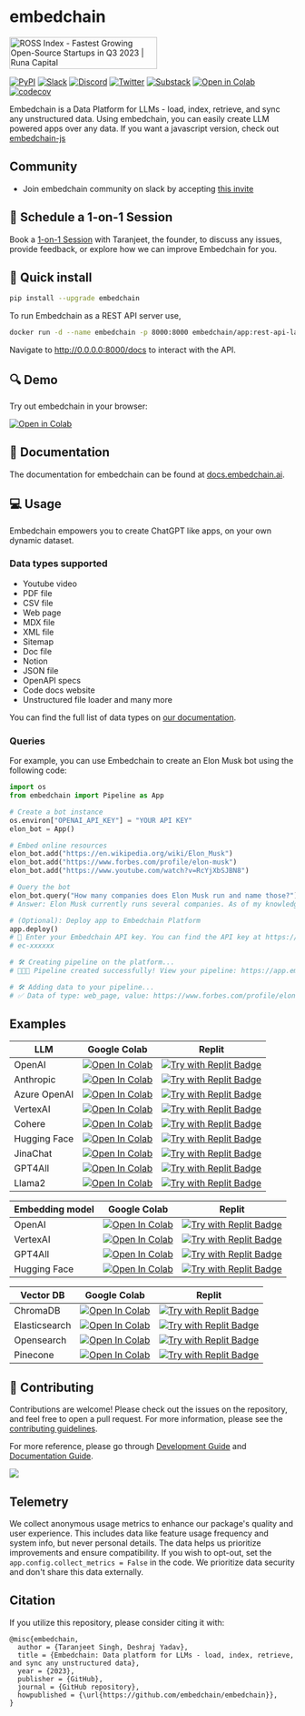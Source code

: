# embedchain

<a href="https://runacap.com/ross-index/q3-2023/" target="_blank" rel="noopener"><img style="width: 260px; height: 56px" src="https://runacap.com/wp-content/uploads/2023/10/ROSS_badge_black_Q3_2023.svg" alt="ROSS Index - Fastest Growing Open-Source Startups in Q3 2023 | Runa Capital" width="260" height="56"/></a>

[![PyPI](https://img.shields.io/pypi/v/embedchain)](https://pypi.org/project/embedchain/)
[![Slack](https://img.shields.io/badge/slack-embedchain-brightgreen.svg?logo=slack)](https://join.slack.com/t/embedchain/shared_invite/zt-22uwz3c46-Zg7cIh5rOBteT_xe1jwLDw)
[![Discord](https://dcbadge.vercel.app/api/server/6PzXDgEjG5?style=flat)](https://discord.gg/CUU9FPhRNt)
[![Twitter](https://img.shields.io/twitter/follow/embedchain)](https://twitter.com/embedchain)
[![Substack](https://img.shields.io/badge/Substack-%23006f5c.svg?logo=substack)](https://embedchain.substack.com/)
[![Open in Colab](https://camo.githubusercontent.com/84f0493939e0c4de4e6dbe113251b4bfb5353e57134ffd9fcab6b8714514d4d1/68747470733a2f2f636f6c61622e72657365617263682e676f6f676c652e636f6d2f6173736574732f636f6c61622d62616467652e737667)](https://colab.research.google.com/drive/138lMWhENGeEu7Q1-6lNbNTHGLZXBBz_B?usp=sharing)
[![codecov](https://codecov.io/gh/embedchain/embedchain/graph/badge.svg?token=EMRRHZXW1Q)](https://codecov.io/gh/embedchain/embedchain)

Embedchain is a Data Platform for LLMs - load, index, retrieve, and sync any unstructured data. Using embedchain, you can easily create LLM powered apps over any data. If you want a javascript version, check out [embedchain-js](https://github.com/embedchain/embedchain/tree/main/embedchain-js)

## Community

* Join embedchain community on slack by accepting [this invite](https://join.slack.com/t/embedchain/shared_invite/zt-22uwz3c46-Zg7cIh5rOBteT_xe1jwLDw)

## 🤝 Schedule a 1-on-1 Session

Book a [1-on-1 Session](https://cal.com/taranjeetio/ec) with Taranjeet, the founder, to discuss any issues, provide feedback, or explore how we can improve Embedchain for you.

## 🔧 Quick install

```bash
pip install --upgrade embedchain
```

To run Embedchain as a REST API server use,

```bash
docker run -d --name embedchain -p 8000:8000 embedchain/app:rest-api-latest
```

Navigate to http://0.0.0.0:8000/docs to interact with the API.

## 🔍 Demo

Try out embedchain in your browser:

[![Open in Colab](https://camo.githubusercontent.com/84f0493939e0c4de4e6dbe113251b4bfb5353e57134ffd9fcab6b8714514d4d1/68747470733a2f2f636f6c61622e72657365617263682e676f6f676c652e636f6d2f6173736574732f636f6c61622d62616467652e737667)](https://colab.research.google.com/drive/17ON1LPonnXAtLaZEebnOktstB_1cJJmh?usp=sharing)

## 📖 Documentation

The documentation for embedchain can be found at [docs.embedchain.ai](https://docs.embedchain.ai).

## 💻 Usage

Embedchain empowers you to create ChatGPT like apps, on your own dynamic dataset.

### Data types supported

* Youtube video
* PDF file
* CSV file
* Web page
* MDX file
* XML file
* Sitemap
* Doc file
* Notion
* JSON file
* OpenAPI specs
* Code docs website
* Unstructured file loader and many more

You can find the full list of data types on [our documentation](https://docs.embedchain.ai/data-sources/).

### Queries

For example, you can use Embedchain to create an Elon Musk bot using the following code:

```python
import os
from embedchain import Pipeline as App

# Create a bot instance
os.environ["OPENAI_API_KEY"] = "YOUR API KEY"
elon_bot = App()

# Embed online resources
elon_bot.add("https://en.wikipedia.org/wiki/Elon_Musk")
elon_bot.add("https://www.forbes.com/profile/elon-musk")
elon_bot.add("https://www.youtube.com/watch?v=RcYjXbSJBN8")

# Query the bot
elon_bot.query("How many companies does Elon Musk run and name those?")
# Answer: Elon Musk currently runs several companies. As of my knowledge, he is the CEO and lead designer of SpaceX, the CEO and product architect of Tesla, Inc., the CEO and founder of Neuralink, and the CEO and founder of The Boring Company. However, please note that this information may change over time, so it's always good to verify the latest updates.

# (Optional): Deploy app to Embedchain Platform
app.deploy()
# 🔑 Enter your Embedchain API key. You can find the API key at https://app.embedchain.ai/settings/keys/
# ec-xxxxxx

# 🛠️ Creating pipeline on the platform...
# 🎉🎉🎉 Pipeline created successfully! View your pipeline: https://app.embedchain.ai/pipelines/xxxxx

# 🛠️ Adding data to your pipeline...
# ✅ Data of type: web_page, value: https://www.forbes.com/profile/elon-musk added successfully.
```

## Examples

| LLM          | Google Colab  | Replit   |
|--------------|---------------|----------|
| OpenAI       | [![Open In Colab](https://colab.research.google.com/assets/colab-badge.svg)](https://colab.research.google.com/github/embedchain/embedchain/blob/main/notebooks/openai.ipynb)           | [![Try with Replit Badge](https://replit.com/badge?caption=Try%20with%20Replit&variant=small)](https://replit.com/@taranjeetio/openai#main.py)      |
| Anthropic    | [![Open In Colab](https://colab.research.google.com/assets/colab-badge.svg)](https://colab.research.google.com/github/embedchain/embedchain/blob/main/notebooks/anthropic.ipynb)        | [![Try with Replit Badge](https://replit.com/badge?caption=Try%20with%20Replit&variant=small)](https://replit.com/@taranjeetio/anthropic#main.py)   |
| Azure OpenAI | [![Open In Colab](https://colab.research.google.com/assets/colab-badge.svg)](https://colab.research.google.com/github/embedchain/embedchain/blob/main/notebooks/azure-openai.ipynb)     | [![Try with Replit Badge](https://replit.com/badge?caption=Try%20with%20Replit&variant=small)](https://replit.com/@taranjeetio/azureopenai#main.py) |
| VertexAI     | [![Open In Colab](https://colab.research.google.com/assets/colab-badge.svg)](https://colab.research.google.com/github/embedchain/embedchain/blob/main/notebooks/vertex_ai.ipynb)        | [![Try with Replit Badge](https://replit.com/badge?caption=Try%20with%20Replit&variant=small)](https://replit.com/@taranjeetio/vertexai#main.py)    |
| Cohere       | [![Open In Colab](https://colab.research.google.com/assets/colab-badge.svg)](https://colab.research.google.com/github/embedchain/embedchain/blob/main/notebooks/cohere.ipynb)           | [![Try with Replit Badge](https://replit.com/badge?caption=Try%20with%20Replit&variant=small)](https://replit.com/@taranjeetio/cohere#main.py)      |
| Hugging Face | [![Open In Colab](https://colab.research.google.com/assets/colab-badge.svg)](https://colab.research.google.com/github/embedchain/embedchain/blob/main/notebooks/hugging_face_hub.ipynb) | [![Try with Replit Badge](https://replit.com/badge?caption=Try%20with%20Replit&variant=small)](https://replit.com/@taranjeetio/huggingface#main.py) |
| JinaChat     | [![Open In Colab](https://colab.research.google.com/assets/colab-badge.svg)](https://colab.research.google.com/github/embedchain/embedchain/blob/main/notebooks/jina.ipynb)             | [![Try with Replit Badge](https://replit.com/badge?caption=Try%20with%20Replit&variant=small)](https://replit.com/@taranjeetio/jina#main.py)        |
| GPT4All      | [![Open In Colab](https://colab.research.google.com/assets/colab-badge.svg)](https://colab.research.google.com/github/embedchain/embedchain/blob/main/notebooks/gpt4all.ipynb)          | [![Try with Replit Badge](https://replit.com/badge?caption=Try%20with%20Replit&variant=small)](https://replit.com/@taranjeetio/gpt4all#main.py)     |
| Llama2       | [![Open In Colab](https://colab.research.google.com/assets/colab-badge.svg)](https://colab.research.google.com/github/embedchain/embedchain/blob/main/notebooks/llama2.ipynb)           | [![Try with Replit Badge](https://replit.com/badge?caption=Try%20with%20Replit&variant=small)](https://replit.com/@taranjeetio/llama2#main.py)      |

| Embedding model     | Google Colab                                                                                                                                                                            | Replit                                                                                                                        |
| ------------ | --------------------------------------------------------------------------------------------------------------------------------------------------------------------------------------- | ----------------------------------------------------------------------------------------------------------------------------- |
| OpenAI       | [![Open In Colab](https://colab.research.google.com/assets/colab-badge.svg)](https://colab.research.google.com/github/embedchain/embedchain/blob/main/notebooks/openai.ipynb)           | [![Try with Replit Badge](https://replit.com/badge?caption=Try%20with%20Replit&variant=small)](https://replit.com/@taranjeetio/openai#main.py)      |
| VertexAI     | [![Open In Colab](https://colab.research.google.com/assets/colab-badge.svg)](https://colab.research.google.com/github/embedchain/embedchain/blob/main/notebooks/vertex_ai.ipynb)        | [![Try with Replit Badge](https://replit.com/badge?caption=Try%20with%20Replit&variant=small)](https://replit.com/@taranjeetio/vertexai#main.py)    |
| GPT4All      | [![Open In Colab](https://colab.research.google.com/assets/colab-badge.svg)](https://colab.research.google.com/github/embedchain/embedchain/blob/main/notebooks/gpt4all.ipynb)          | [![Try with Replit Badge](https://replit.com/badge?caption=Try%20with%20Replit&variant=small)](https://replit.com/@taranjeetio/gpt4all#main.py)     |
| Hugging Face | [![Open In Colab](https://colab.research.google.com/assets/colab-badge.svg)](https://colab.research.google.com/github/embedchain/embedchain/blob/main/notebooks/hugging_face_hub.ipynb) | [![Try with Replit Badge](https://replit.com/badge?caption=Try%20with%20Replit&variant=small)](https://replit.com/@taranjeetio/huggingface#main.py) |

| Vector DB     | Google Colab                                                                                                                                                                         | Replit                                                                                                                          |
| ------------- | ------------------------------------------------------------------------------------------------------------------------------------------------------------------------------------ | ------------------------------------------------------------------------------------------------------------------------------- |
| ChromaDB      | [![Open In Colab](https://colab.research.google.com/assets/colab-badge.svg)](https://colab.research.google.com/github/embedchain/embedchain/blob/main/notebooks/chromadb.ipynb)      | [![Try with Replit Badge](https://replit.com/badge?caption=Try%20with%20Replit&variant=small)](https://replit.com/@taranjeetio/chromadb#main.py)      |
| Elasticsearch | [![Open In Colab](https://colab.research.google.com/assets/colab-badge.svg)](https://colab.research.google.com/github/embedchain/embedchain/blob/main/notebooks/elasticsearch.ipynb) | [![Try with Replit Badge](https://replit.com/badge?caption=Try%20with%20Replit&variant=small)](https://replit.com/@taranjeetio/elasticsearchdb#main.py) |
| Opensearch    | [![Open In Colab](https://colab.research.google.com/assets/colab-badge.svg)](https://colab.research.google.com/github/embedchain/embedchain/blob/main/notebooks/opensearch.ipynb)    | [![Try with Replit Badge](https://replit.com/badge?caption=Try%20with%20Replit&variant=small)](https://replit.com/@taranjeetio/opensearchdb#main.py)    |
| Pinecone      | [![Open In Colab](https://colab.research.google.com/assets/colab-badge.svg)](https://colab.research.google.com/github/embedchain/embedchain/blob/main/notebooks/pinecone.ipynb)      | [![Try with Replit Badge](https://replit.com/badge?caption=Try%20with%20Replit&variant=small)](https://replit.com/@taranjeetio/pineconedb#main.py)      |

## 🤝 Contributing

Contributions are welcome! Please check out the issues on the repository, and feel free to open a pull request.
For more information, please see the [contributing guidelines](CONTRIBUTING.md).

For more reference, please go through [Development Guide](https://docs.embedchain.ai/contribution/dev) and [Documentation Guide](https://docs.embedchain.ai/contribution/docs).

<a href="https://github.com/embedchain/embedchain/graphs/contributors">
  <img src="https://contrib.rocks/image?repo=embedchain/embedchain" />
</a>

## Telemetry

We collect anonymous usage metrics to enhance our package's quality and user experience. This includes data like feature usage frequency and system info, but never personal details. The data helps us prioritize improvements and ensure compatibility. If you wish to opt-out, set the `app.config.collect_metrics = False` in the code. We prioritize data security and don't share this data externally.

## Citation

If you utilize this repository, please consider citing it with:

```
@misc{embedchain,
  author = {Taranjeet Singh, Deshraj Yadav},
  title = {Embedchain: Data platform for LLMs - load, index, retrieve, and sync any unstructured data},
  year = {2023},
  publisher = {GitHub},
  journal = {GitHub repository},
  howpublished = {\url{https://github.com/embedchain/embedchain}},
}
```
